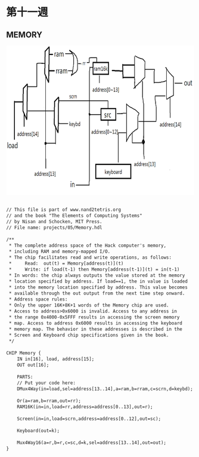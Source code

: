 # 第十一週

## MEMORY
<img src="https://github.com/owen4096/co109a/blob/master/05/memory.png" width="800" height="400"  align=center /> 

<pre><code>
// This file is part of www.nand2tetris.org
// and the book "The Elements of Computing Systems"
// by Nisan and Schocken, MIT Press.
// File name: projects/05/Memory.hdl

/**
 * The complete address space of the Hack computer's memory,
 * including RAM and memory-mapped I/O. 
 * The chip facilitates read and write operations, as follows:
 *     Read:  out(t) = Memory[address(t)](t)
 *     Write: if load(t-1) then Memory[address(t-1)](t) = in(t-1)
 * In words: the chip always outputs the value stored at the memory 
 * location specified by address. If load==1, the in value is loaded 
 * into the memory location specified by address. This value becomes 
 * available through the out output from the next time step onward.
 * Address space rules:
 * Only the upper 16K+8K+1 words of the Memory chip are used. 
 * Access to address>0x6000 is invalid. Access to any address in 
 * the range 0x4000-0x5FFF results in accessing the screen memory 
 * map. Access to address 0x6000 results in accessing the keyboard 
 * memory map. The behavior in these addresses is described in the 
 * Screen and Keyboard chip specifications given in the book.
 */

CHIP Memory {
    IN in[16], load, address[15];
    OUT out[16];

    PARTS:
    // Put your code here:
    DMux4Way(in=load,sel=address[13..14],a=ram,b=rram,c=scrn,d=keybd);

	Or(a=ram,b=rram,out=rr);
	RAM16K(in=in,load=rr,address=address[0..13],out=r);
	
	Screen(in=in,load=scrn,address=address[0..12],out=sc);
	
	Keyboard(out=k);

	Mux4Way16(a=r,b=r,c=sc,d=k,sel=address[13..14],out=out);
}
</code></pre>
